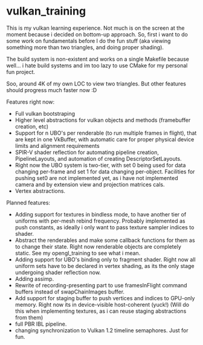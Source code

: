 # vulkan_training
This is my vulkan learning experience. Not much is on the screen at the moment because i decided on bottom-up approach.
So, first i want to do some work on fundamentals before I do the fun stuff (aka viewing something more than two triangles, and doing proper shading).

The build system is non-existent and works on a single Makefile because well... i hate build systems and im too lazy to use CMake for my personal fun project.

Soo, around 4K of my own LOC to view two triangles. But other features should progress much faster now :D

Features right now:
 - Full vulkan bootstraping
 - Higher level abstractions for vulkan objects and methods (framebuffer creation, etc)
 - Support for n UBO's per renderable (to run multiple frames in flight), that are kept in one VkBuffer,
   with automatic care for proper physical device limits and alignment requirements
 - SPIR-V shader reflection for automating pipeline creation, PipelineLayouts, and automation of creating
   DescriptorSetLayouts.
 - Right now the UBO system is two-tier, with set 0 being used for data changing per-frame and set 1 for
   data changing per-object. Facilities for pushing set0 are not implemented yet, as i have not implemented
   camera and by extension view and projection matrices cals.
 - Vertex abstractions.
  
  
Planned features:
 - Adding support for textures in bindless mode, to have another tier of uniforms with per-mesh rebind frequency.
   Probably implemented as push constants, as ideally i only want to pass texture sampler indices to shader.
 - Abstract the renderables and make some callback functions for them as to change their state. Right now renderable
   objects are completely static. See my opengl_training to see what i mean.
 - Adding support for UBO's binding only to fragment shader. Right now all uniform sets have to be declared in
   vertex shading, as its the only stage undergoing shader reflection now.
 - Adding assimp.
 - Rewrite of recording-presenting part to use framesInFlight command buffers instead of swapChainImages buffer.
 - Add support for staging buffer to push vertices and indices to GPU-only memory. Right now its in device-visible
   host-coherent (yuck!) (Will do this when implementing textures, as i can reuse staging abstractions from them)
 - full PBR IBL pipeline.
 - changing synchronization to Vulkan 1.2 timeline semaphores. Just for fun.
 
 


